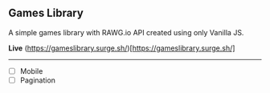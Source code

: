 ## Games Library

A simple games library with RAWG.io API created using only Vanilla JS.

**Live** (https://gameslibrary.surge.sh/)[https://gameslibrary.surge.sh/]

---

- [ ] Mobile
- [ ] Pagination

